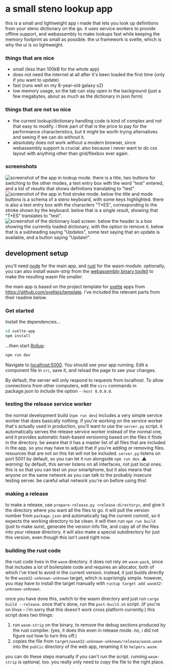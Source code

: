# a small steno lookup app

this is a small and lightweight app i made that lets you look up definitions from your steno dictionary on the go. it uses service workers to provide offline support, and webassembly to make lookups fast while keeping the memory footprint as small as possible. the ui framework is svelte, which is why the ui is so lightweight.

### things that are nice

- small (less than 100kB for the whole app)
- does not need the internet at all after it's been loaded the first time (only if you want to update)
- fast (runs well on my 8-year-old galaxy s2)
- low memory usage, so the tab can stay open in the background (just a few megabytes, about as much as the dictionary in json form)

### things that are not so nice

- the current lookup/dictionary handling code is kind of complex and not that easy to modify. i think part of that is the price to pay for the performance characteristics, but it might be worth trying alternatives and seeing if we can do without it.
- absolutely does not work without a modern browser, since webassembly support is crucial. also because i never want to do css layout with anything other than grid/flexbox ever again.

### screenshots

![screenshot of the app in lookup mode. there is a title, two buttons for switching to the other modes, a text entry box with the word "test" entered, and a list of results that shows definitions translating to "test".](screenshot-lookup.jpg) ![screenshot of the app in find stroke mode. below the title and mode buttons is a schema of a steno keyboard, with some keys highlighted. there is also a text entry box with the characters "T\*ES", corresponding to the stroke shown by the keyboard. below that is a single result, showing that "T\*ES" translates to "test".](screenshot-find-stroke.jpg) ![screenshot of the dictionary load screen. below the header is a box showing the currently loaded dictionary, with the option to remove it. below that is a subheading saying "Updates", some text saying that an update is available, and a button saying "Update!".](screenshot-load.jpg)


## development setup

you'll need [node](https://nodejs.org) for the main app, and [rust](https://www.rust-lang.org/) for the wasm module. optionally, you can also install wasm-strip from the [webassembly binary toolkit](https://github.com/WebAssembly/wabt) to make the resulting wasm file smaller.

the main app is based on the project template for [svelte](https://svelte.dev) apps from https://github.com/sveltejs/template. i've included the relevant parts from their readme below.

### Get started

Install the dependencies...

```bash
cd svelte-app
npm install
```

...then start [Rollup](https://rollupjs.org):

```bash
npm run dev
```

Navigate to [localhost:5000](http://localhost:5000). You should see your app running. Edit a component file in `src`, save it, and reload the page to see your changes.

By default, the server will only respond to requests from localhost. To allow connections from other computers, edit the `sirv` commands in package.json to include the option `--host 0.0.0.0`.

### testing the release service worker

the normal development build (`npm run dev`) includes a very simple service worker that does basically nothing. if you're working on the service worker that's actually used in production, you'll want to use the `server.py` script. it automatically serves the release service worker instead of the normal one, and it provides automatic hash-based versioning based on the files it finds in the directory. be aware that it has a master list of all files that are included in the app, so you may have to adjust that if you're adding or removing files. resources that are not on this list will not be included. `server.py` listens on port 5001 by default, so you can let it run alongside `npm run dev`. ⚠ *warning:* by default, this server listens on all interfaces, not just local ones. this is so that you can test on your smartphone, but it also means that anyone on the same network as you can talk to the probably insecure testing server. be careful what network you're on before using this!

### making a release

to make a release, use `prepare-release.py <release-directory>`, and give it the directory where you want all the files to go. it will pull the version number from `package.json` and automatically tag the current commit, so it expects the working directory to be clean. it will then run `npm run build` (just to make sure), generate the version info file, and copy all of the files into your release directory. it will also make a special subdirectory for just this version, even though this isn't used right now.

### building the rust code

the rust code lives in the `wasm` directory. it does not rely on `wasm-pack`, since that includes a lot of boilerplate code and requires an allocator, both of which i've tried to avoid in the current version. instead, it just builds directly to the `wasm32-unknown-unknown` target, which is suprisingly simple. however, you may have to install the target manually with `rustup target add wasm32-unknown-unknown`.

once you have done this, switch to the wasm directory and just run `cargo build --release`. once that's done, run the `post-build.sh` script. (if you're on linux – i'm sorry that this doesn't work cross platform currently.) this script does two things:

1. run `wasm-strip` on the binary, to remove the debug sections produced by the rust compiler. (yes, it does this even in release mode. no, i did not figure out how to turn this off.)
2. copies the file from `target/wasm32-unknown-unknown/release/wasm.wasm` into the `public` directory of the web app, renaming it to `helpers.wasm`.

you can do these steps manually if you can't run the script. running `wasm-strip` is optional, too. you really only need to copy the file to the right place.